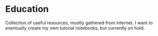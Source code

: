 # Education
Collection of useful resources, mostly gathered from internet. I want to eventually create my own tutorial notebooks, but currently on hold.

